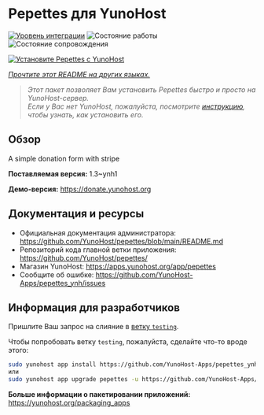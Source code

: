 <!--
Важно: этот README был автоматически сгенерирован <https://github.com/YunoHost/apps/tree/master/tools/readme_generator>
Он НЕ ДОЛЖЕН редактироваться вручную.
-->

# Pepettes для YunoHost

[![Уровень интеграции](https://apps.yunohost.org/badge/integration/pepettes)](https://ci-apps.yunohost.org/ci/apps/pepettes/)
![Состояние работы](https://apps.yunohost.org/badge/state/pepettes)
![Состояние сопровождения](https://apps.yunohost.org/badge/maintained/pepettes)

[![Установите Pepettes с YunoHost](https://install-app.yunohost.org/install-with-yunohost.svg)](https://install-app.yunohost.org/?app=pepettes)

*[Прочтите этот README на других языках.](./ALL_README.md)*

> *Этот пакет позволяет Вам установить Pepettes быстро и просто на YunoHost-сервер.*  
> *Если у Вас нет YunoHost, пожалуйста, посмотрите [инструкцию](https://yunohost.org/install), чтобы узнать, как установить его.*

## Обзор

A simple donation form with stripe

**Поставляемая версия:** 1.3~ynh1

**Демо-версия:** <https://donate.yunohost.org>
## Документация и ресурсы

- Официальная документация администратора: <https://github.com/YunoHost/pepettes/blob/main/README.md>
- Репозиторий кода главной ветки приложения: <https://github.com/YunoHost/pepettes/>
- Магазин YunoHost: <https://apps.yunohost.org/app/pepettes>
- Сообщите об ошибке: <https://github.com/YunoHost-Apps/pepettes_ynh/issues>

## Информация для разработчиков

Пришлите Ваш запрос на слияние в [ветку `testing`](https://github.com/YunoHost-Apps/pepettes_ynh/tree/testing).

Чтобы попробовать ветку `testing`, пожалуйста, сделайте что-то вроде этого:

```bash
sudo yunohost app install https://github.com/YunoHost-Apps/pepettes_ynh/tree/testing --debug
или
sudo yunohost app upgrade pepettes -u https://github.com/YunoHost-Apps/pepettes_ynh/tree/testing --debug
```

**Больше информации о пакетировании приложений:** <https://yunohost.org/packaging_apps>
